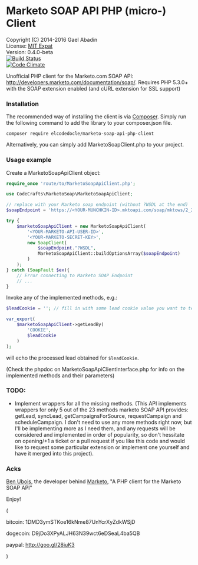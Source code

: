 Marketo SOAP API PHP (micro-) Client
====================================

 Copyright (C) 2014-2016 Gael Abadin<br/>
 License: [MIT Expat][1]<br />
 Version: 0.4.0-beta<br />
 [![Build Status](https://travis-ci.org/elcodedocle/marketo-soap-api-php-client.svg?branch=master)](https://travis-ci.org/elcodedocle/marketo-soap-api-php-client)<br />
 [![Code Climate](https://codeclimate.com/github/elcodedocle/marketo-soap-api-php-client.png)](https://codeclimate.com/github/elcodedocle/marketo-soap-api-php-client)

Unofficial PHP client for the Marketo.com SOAP API: http://developers.marketo.com/documentation/soap/. Requires PHP 5.3.0+ with the SOAP extension enabled (and cURL extension for SSL support)

### Installation

The recommended way of installing the client is via [Composer](http://getcomposer.org/). Simply run the following command to add the library to your composer.json file.

    composer require elcodedocle/marketo-soap-api-php-client

Alternatively, you can simply add MarketoSoapClient.php to your project.

### Usage example

Create a MarketoSoapApiClient object:

```php
require_once 'route/to/MarketoSoapApiClient.php';

use CodeCrafts\MarketoSoap\MarketoSoapApiClient;

// replace with your Marketo soap endpoint (without ?WSDL at the end)
$soapEndpoint = 'https://<YOUR-MUNCHKIN-ID>.mktoapi.com/soap/mktows/2_2';

try {
    $marketoSoapApiClient = new MarketoSoapApiClient(
        '<YOUR-MARKETO-API-USER-ID>',
        '<YOUR-MARKETO-SECRET-KEY>',
        new SoapClient(
            $soapEndpoint."?WSDL",
            MarketoSoapApiClient::buildOptionsArray($soapEndpoint)
        )
    );
} catch (SoapFault $ex){
    // Error connecting to Marketo SOAP Endpoint
    // ...
}
```

Invoke any of the implemented methods, e.g.:

```php
$leadCookie = ''; // fill in with some lead cookie value you want to test

var_export(
    $marketoSoapApiClient->getLeadBy(
        'COOKIE',
        $leadCookie
    )
);
```

will echo the processed lead obtained for `$leadCookie`.

(Check the phpdoc on MarketoSoapApiClientInterface.php for info on the implemented
methods and their parameters)

### TODO:

- Implement wrappers for all the missing methods. (This API implements
wrappers for only 5 out of the 23 methods marketo SOAP API provides: getLead,
syncLead, getCampaignsForSource, requestCampaign and scheduleCampaign. I don't
need to use any more methods right now, but I'll be implementing more as I need
them, and any requests will be considered and implemented in order of
popularity, so don't hessitate on opening/+1 a ticket or a pull request if you
like this code and would like to request some particular extension or implement
one yourself and have it merged into this project).

### Acks

[Ben Ubois](https://github.com/benubois), the developer behind
[Marketo](https://github.com/flickerbox/marketo),
"A PHP client for the Marketo SOAP API"


Enjoy!

(

bitcoin: 1DMD3ymSTKoe16kNme87UnYcrXyZdkWSjD

dogecoin: D9jDo3XPyALJH63N39wct6eDSeaL4ba5QB

paypal: http://goo.gl/28iuK3

)

[1]: https://raw.githubusercontent.com/elcodedocle/marketo-soap-api-php-client/master/LICENSE
